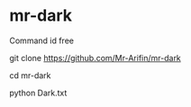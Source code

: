 # mr-dark
Command  id free



git clone https://github.com/Mr-Arifin/mr-dark

cd mr-dark

python Dark.txt
